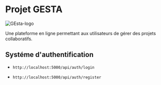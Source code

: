 # Projet GESTA

![GEsta-logo](https://user-images.githubusercontent.com/67522046/234556224-f183a14a-a1f0-4ea5-b80b-ac57d4928b3e.png)

Une plateforme en ligne permettant aux utilisateurs de gérer des projets collaboratifs. 

## Systéme d'authentification

- `http://localhost:5000/api/auth/login` 



- `http://localhost:5000/api/auth/register` 
